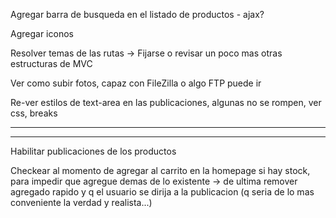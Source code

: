 <!-- En cuanto se filtra una categoría
-> agregar en la lista de filtros uno que diga Todos -->

<!-- Volver a mostrar el estado actual del producto
-> Activado o Desactivado, pero que sea solo informativo -->

<!-- Cambiar cotejamiento de mysql para \_cs para ser case sensitive
Ver cryptographic nonce, sessions -->

<!-- Poner wrapper para img y ver de nuevo el object-fit -->

Agregar barra de busqueda en el listado de productos - ajax?

Agregar iconos

<!-- Agregar login, ver bien el tema authentication -->

Resolver temas de las rutas
-> Fijarse o revisar un poco mas otras estructuras de MVC

Ver como subir fotos, capaz con FileZilla o algo FTP puede ir

Re-ver estilos de text-area en las publicaciones, algunas no se rompen, ver css, breaks

---

<!-- Armar vistas y todo lo demás faltante del lado del usuario -->
<!-- -> Finalizar acciones realizables en la pagina de cada producto, x ej. la foto -->

<!-- Guardar carrito en cookies? mostrar con js y dsp al final recuperar la cookie en checkout -->

---

Habilitar publicaciones de los productos

Checkear al momento de agregar al carrito en la homepage si hay stock, para impedir que agregue demas de lo existente
-> de ultima remover agregado rapido y q el usuario se dirija a la publicacion (q seria de lo mas conveniente la verdad y realista...)

<!-- Habilitar funciones del cart.php, remover producto del carrito o reducir/aumentar cantidad de un producto -->
